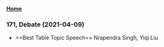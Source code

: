 #### [Home](https://eshtmc.github.io/)    

### 171, Debate (2021-04-09)

- ==Best Table Topic Speech== Nrapendra Singh, Yiqi Liu